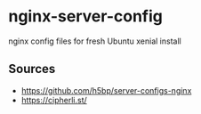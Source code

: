 # nginx-server-config
nginx config files for fresh Ubuntu xenial install

## Sources
- https://github.com/h5bp/server-configs-nginx
- https://cipherli.st/
